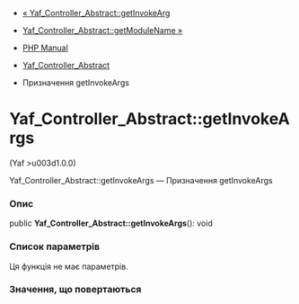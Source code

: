- [«
Yaf_Controller_Abstract::getInvokeArg](yaf-controller-abstract.getinvokearg.md)
- [Yaf_Controller_Abstract::getModuleName
»](yaf-controller-abstract.getmodulename.md)

- [PHP Manual](index.md)
- [Yaf_Controller_Abstract](class.yaf-controller-abstract.md)
- Призначення getInvokeArgs

# Yaf_Controller_Abstract::getInvokeArgs

(Yaf \>u003d1.0.0)

Yaf_Controller_Abstract::getInvokeArgs — Призначення getInvokeArgs

### Опис

public **Yaf_Controller_Abstract::getInvokeArgs**(): void

### Список параметрів

Ця функція не має параметрів.

### Значення, що повертаються
